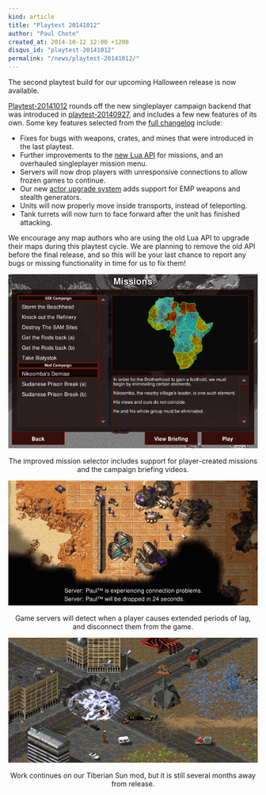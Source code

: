 ```yaml
---
kind: article
title: "Playtest 20141012"
author: "Paul Chote"
created_at: 2014-10-12 12:00 +1200
disqus_id: "playtest-20141012"
permalink: "/news/playtest-20141012/"
---
```


The second playtest build for our upcoming Halloween release is now available.

[Playtest-20141012](/download) rounds off the new singleplayer campaign backend that was introduced in [playtest-20140927](/news/playtest-20140927), and includes a few new features of its own.  Some key features selected from the [full changelog](https://github.com/OpenRA/OpenRA/wiki/Changelog) include:

- Fixes for bugs with weapons, crates, and mines that were introduced in the last playtest.
- Further improvements to the [new Lua API](https://github.com/OpenRA/OpenRA/wiki/Lua-API) for missions, and an overhauled singleplayer mission menu.
- Servers will now drop players with unresponsive connections to allow frozen games to continue.
- Our new [actor upgrade system](https://github.com/OpenRA/OpenRA/wiki/Actor-Upgrades) adds support for EMP weapons and stealth generators.
- Units will now properly move inside transports, instead of teleporting.
- Tank turrets will now turn to face forward after the unit has finished attacking.

We encourage any map authors who are using the old Lua API to upgrade their maps during this playtest cycle.  We are planning to remove the old API before the final release, and so this will be your last chance to report any bugs or missing functionality in time for us to fix them!

<div style="text-align:center" markdown="1">

![Improved mission dialog](/images/news/20141012-missions.png)

The improved mission selector includes support for player-created missions and the campaign briefing videos.

![Connection notification](/images/news/20141012-connection.png)

Game servers will detect when a player causes extended periods of lag, and disconnect them from the game.

![Tiberian Sun progress](/images/news/20141012-tibsun.png)

Work continues on our Tiberian Sun mod, but it is still several months away from release.

</div>
